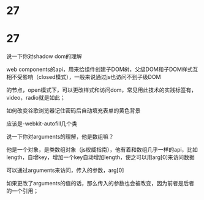 # 27

# 27

说一下你对shadow dom的理解

web components的api，用来给组件创建子DOM树，父级DOM和子DOM样式互相不受影响（closed模式），一般来说通过js也访问不到子级DOM

的节点，open模式下，可以更改样式和访问dom，常见用此技术的实践标签有，video，radio就是如此；

如何改变谷歌浏览器记住密码后自动填充表单的黄色背景

应该是-webkit-autofill几个类

说一下你对arguments的理解，他是数组嘛？

他是一个对象，是类数组对象（js权威指南），他有着和数组几乎一样的api，比如length，自增key，增加一个key自动增加length，使之可以用arg[0]来访问数据

可以通过arguments来访问，传入的参数，arg[0]

如果更改了arguments的值的话，那么传入的参数也会被改变，因为前者是后者的一个引用；